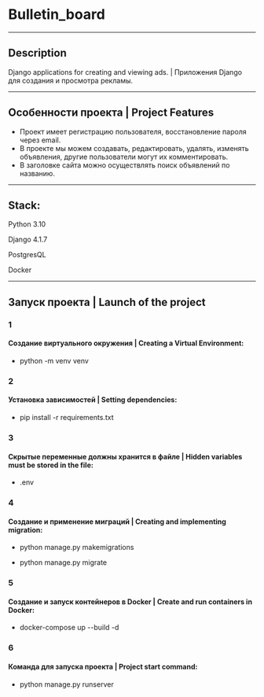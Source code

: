 # Bulletin_board

---

## Description

Django applications for creating and viewing ads. | Приложения Django для создания и просмотра рекламы.

___

## Особенности проекта | Project Features

- Проект имеет регистрацию пользователя, восстановление пароля через email.
- В проекте мы можем создавать, редактировать, удалять, изменять объявления, другие пользователи могут их комментировать.
- В заголовке сайта можно осуществлять поиск объявлений по названию.

___

## Stack:
Python 3.10

Django 4.1.7

PostgresQL

Docker

---

## Запуск проекта | Launch of the project ##

### 1 ###

#### Создание виртуального окружения | Creating a Virtual Environment: ####

- python -m venv venv

### 2 ###

#### Установка зависимостей | Setting dependencies: ###

 - pip install -r requirements.txt

### 3 ###

#### Скрытые переменные должны хранится в файле | Hidden variables must be stored in the file: ####

- .env

### 4 ###

#### Создание и применение миграций | Creating and implementing migration: ####

- python manage.py makemigrations 

- python manage.py migrate

### 5 ###

#### Создание и запуск контейнеров в Docker | Create and run containers in Docker: ####


- docker-compose up --build -d

### 6 ###

#### Команда для запуска проекта | Project start command: ####

- python manage.py runserver